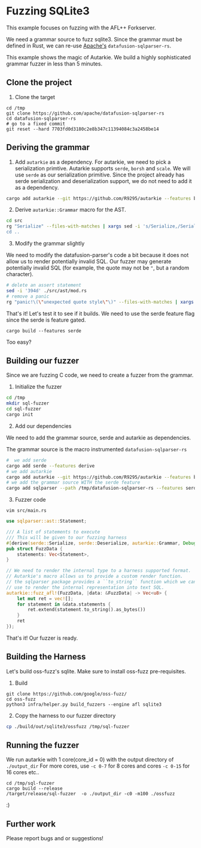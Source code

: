 # Fuzzing SQLite3

This example focuses on fuzzing with the AFL++ Forkserver.

We need a grammar source to fuzz sqlite3. Since the grammar must be defined in Rust, we can re-use [Apache's](https://github.com/apache/datafusion-sqlparser-rs) ``datafusion-sqlparser-rs``. 

This example shows the magic of Autarkie. We build a highly sophisticated grammar fuzzer in less than 5 minutes.

## Clone the project
1. Clone the target
```
cd /tmp
git clone https://github.com/apache/datafusion-sqlparser-rs
cd datafusion-sqlparser-rs
# go to a fixed commit
git reset --hard 7703fd0d3180c2e8b347c11394084c3a2458be14
```

##  Deriving the grammar
1. Add ``autarkie`` as a dependency.
For autarkie, we need to pick a serialization primtive. Autarkie supports ``serde``, ``borsh`` and ``scale``.
We will use ``serde`` as our serialization primitive. Since the project already has serde serialization and deserialization support, we do not need to add it as a dependency.
``` bash
cargo add autarkie --git https://github.com/R9295/autarkie --features bincode --features derive
```
2. Derive ``autarkie::Grammar`` macro for the AST.
``` bash
cd src
rg "Serialize" --files-with-matches | xargs sed -i 's/Serialize,/Serialize, autarkie::Grammar,/g
cd ..
```
3. Modify the grammar slightly

We need to modify the datafusion-parser's code a bit because it does not allow us to render potentially invalid SQL. 
Our fuzzer may generate potentially invalid SQL (for example, the quote may not be ``"``, but a random character).
``` bash
# delete an assert statement
sed -i '394d' ./src/ast/mod.rs
# remove a panic
rg "panic!\(\"unexpected quote style\"\)" --files-with-matches | xargs sed -i 's/panic!("unexpected quote style")/{write!(f, "\\\"{}\\\"", value::escape_quoted_string(\&self.value, \'"\'))}/g'
```

That's it! Let's test it to see if it builds. 
We need to use the serde feature flag since the serde is feature gated.
```
cargo build --features serde
```
Too easy?

## Building our fuzzer
Since we are fuzzing C code, we need to create a fuzzer from the grammar.
1. Initialize the fuzzer
```bash 
cd /tmp
mkdir sql-fuzzer
cd sql-fuzzer 
cargo init
```
2. Add our dependencies

We need to add the grammar source, serde and autarkie as dependencies.

The grammar source is the macro instrumented ``datafusion-sqlparser-rs``
``` bash
#  we add serde
cargo add serde --features derive
# we add autarkie
cargo add autarkie --git https://github.com/R9295/autarkie --features bincode --features derive
# we add the grammar source WITH the serde feature
cargo add sqlparser --path /tmp/datafusion-sqlparser-rs --features serde
```

3. Fuzzer code
```
vim src/main.rs
```
``` rust
use sqlparser::ast::Statement;

/// A list of statements to execute
/// This will be given to our fuzzing harness
#[derive(serde::Serialize, serde::Deserialize, autarkie::Grammar, Debug, Clone)]
pub struct FuzzData {
    statements: Vec<Statement>,
}

// We need to render the internal type to a harness supported format.
// Autarkie's macro allows us to provide a custom render function.
// the sqlparser package provides a ``to_string`` function which we can 
// use to render the internal representation into text SQL.
autarkie::fuzz_afl!(FuzzData, |data: &FuzzData| -> Vec<u8> {
    let mut ret = vec![];    
    for statement in &data.statements {
        ret.extend(statement.to_string().as_bytes())
    }
    ret
});
```

That's it! Our fuzzer is ready.

## Building the Harness
Let's build oss-fuzz's sqlite. Make sure to install oss-fuzz pre-requisites.

1. Build

```
git clone https://github.com/google/oss-fuzz/
cd oss-fuzz
python3 infra/helper.py build_fuzzers --engine afl sqlite3
```

2. Copy the harness to our fuzzer directory

```bash
cp ./build/out/sqlite3/ossfuzz /tmp/sql-fuzzer
```

## Running the fuzzer

We run autarkie with 1 core(core_id = 0) with the output directory of ``./output_dir``
For more cores, use ``-c 0-7`` for 8 cores and cores ``-c 0-15`` for 16 cores etc..

```
cd /tmp/sql-fuzzer
cargo build --release
/target/release/sql-fuzzer  -o ./output_dir -c0 -m100 ./ossfuzz 
```

:)

## Further work
Please report bugs and or suggestions!
